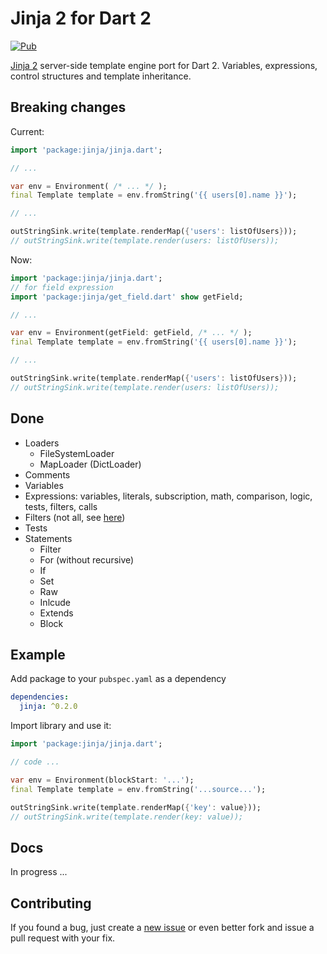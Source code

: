 # Jinja 2 for Dart 2

[![Pub](https://img.shields.io/pub/v/jinja.svg)](https://pub.dartlang.org/packages/jinja)

[Jinja 2](http://jinja.pocoo.org/) server-side template engine port for Dart 2. Variables, expressions, control structures and template inheritance.

Breaking changes
----------------
Current:
```dart
import 'package:jinja/jinja.dart';

// ...

var env = Environment( /* ... */ );
final Template template = env.fromString('{{ users[0].name }}');

// ...

outStringSink.write(template.renderMap({'users': listOfUsers}));
// outStringSink.write(template.render(users: listOfUsers));
```

Now:
```dart
import 'package:jinja/jinja.dart';
// for field expression
import 'package:jinja/get_field.dart' show getField;

// ...

var env = Environment(getField: getField, /* ... */ );
final Template template = env.fromString('{{ users[0].name }}');

// ...

outStringSink.write(template.renderMap({'users': listOfUsers}));
// outStringSink.write(template.render(users: listOfUsers));
```

Done
----
- Loaders
  - FileSystemLoader
  - MapLoader (DictLoader)
- Comments
- Variables
- Expressions: variables, literals, subscription, math, comparison, logic, tests, filters, calls
- Filters (not all, see [here][filters])
- Tests
- Statements
  - Filter
  - For (without recursive)
  - If
  - Set
  - Raw
  - Inlcude
  - Extends
  - Block

Example
-------
Add package to your `pubspec.yaml` as a dependency

```yaml
dependencies:
  jinja: ^0.2.0
```

Import library and use it:

```dart
import 'package:jinja/jinja.dart';

// code ...

var env = Environment(blockStart: '...');
final Template template = env.fromString('...source...');

outStringSink.write(template.renderMap({'key': value}));
// outStringSink.write(template.render(key: value));
```

Docs
----
In progress ...

Contributing
------------
If you found a bug, just create a [new issue][new_issue] or even better fork
and issue a pull request with your fix.

[filters]: https://github.com/ykmnkmi/dart-jinja/blob/master/lib/src/filters.dart
[new_issue]: https://github.com/ykmnkmi/dart-jinja/issues/new